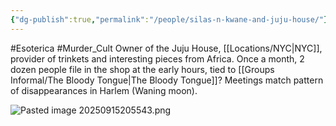 ```yaml
---
{"dg-publish":true,"permalink":"/people/silas-n-kwane-and-juju-house/"}
---
```


#Esoterica #Murder_Cult 
Owner of the Juju House, [[Locations/NYC\|NYC]], provider of trinkets and interesting pieces from Africa.
Once a month, 2 dozen people file in the shop at the early hours, tied to [[Groups Informal/The Bloody Tongue\|The Bloody Tongue]]?
Meetings match pattern of disappearances in Harlem (Waning moon).

![Pasted image 20250915205543.png](/img/user/Pictures/Pasted%20image%2020250915205543.png)
